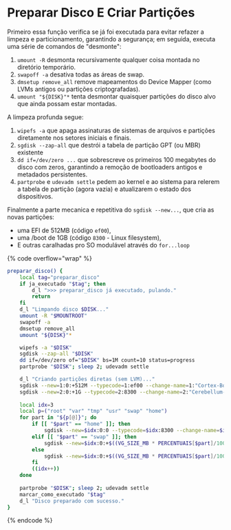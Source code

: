 # Preparar Disco E Criar Partições

Primeiro essa função verifica se já foi executada para evitar refazer a limpeza e particionamento, garantindo a segurança; em seguida, executa uma série de comandos de "desmonte":

1. `umount -R` desmonta recursivamente qualquer coisa montada no diretório temporário.
2. `swapoff -a` desativa todas as áreas de swap.
3. `dmsetup remove_all` remove mapeamentos do Device Mapper (como LVMs antigos ou partições criptografadas).
4. `umount "${DISK}"*` tenta desmontar quaisquer partições do disco alvo que ainda possam estar montadas.

A limpeza profunda segue:

1. `wipefs -a` que apaga assinaturas de sistemas de arquivos e partições diretamente nos setores iniciais e finais.
2. `sgdisk --zap-all` que destrói a tabela de partição GPT (ou MBR) existente
3. `dd if=/dev/zero ...` que sobrescreve os primeiros 100 megabytes do disco com zeros, garantindo a remoção de bootloaders antigos e metadados persistentes.
4. `partprobe` e `udevadm settle` pedem ao kernel e ao sistema para relerem a tabela de partição (agora vazia) e atualizarem o estado dos dispositivos.&#x20;

Finalmente a parte mecanica e repetitiva do `sgdisk --new...`, que cria as novas partições:&#x20;

* uma EFI de 512MB (código `ef00`),&#x20;
* uma /boot de 1GB (código `8300` - Linux filesystem),
* E outras caralhadas pro SO modulável através do `for...loop`

{% code overflow="wrap" %}
```bash
preparar_disco() {
    local tag="preparar_disco"
    if ja_executado "$tag"; then
        d_l ">>> preparar_disco já executado, pulando."
        return
    fi
    d_l "Limpando disco $DISK..."
    umount -R "$MOUNTROOT"
    swapoff -a
    dmsetup remove_all
    umount "${DISK}"*

    wipefs -a "$DISK"
    sgdisk --zap-all "$DISK"
    dd if=/dev/zero of="$DISK" bs=1M count=10 status=progress
    partprobe "$DISK"; sleep 2; udevadm settle

    d_l "Criando partições diretas (sem LVM)..."
    sgdisk --new=1:0:+512M --typecode=1:ef00 --change-name=1:"Cortex-Boot-EFI" "$DISK"
    sgdisk --new=2:0:+1G --typecode=2:8300 --change-name=2:"Cerebellum-Boot" "$DISK"
    
    local idx=3
    local p=("root" "var" "tmp" "usr" "swap" "home")
    for part in "${p[@]}"; do
        if [[ "$part" == "home" ]]; then
            sgdisk --new=$idx:0:0 --typecode=$idx:8300 --change-name=$idx:"$part" "$DISK"
        elif [[ "$part" == "swap" ]]; then
            sgdisk --new=$idx:0:+$((VG_SIZE_MB * PERCENTUAIS[$part]/100))M --typecode=$idx:8200 --change-name=$idx:"$part" "$DISK"
        else
            sgdisk --new=$idx:0:+$((VG_SIZE_MB * PERCENTUAIS[$part]/100))M --typecode=$idx:8300 --change-name=$idx:"$part" "$DISK"
        fi
        ((idx++))
    done
    
    partprobe "$DISK"; sleep 2; udevadm settle
    marcar_como_executado "$tag"
    d_l "Disco preparado com sucesso."
}
```
{% endcode %}

